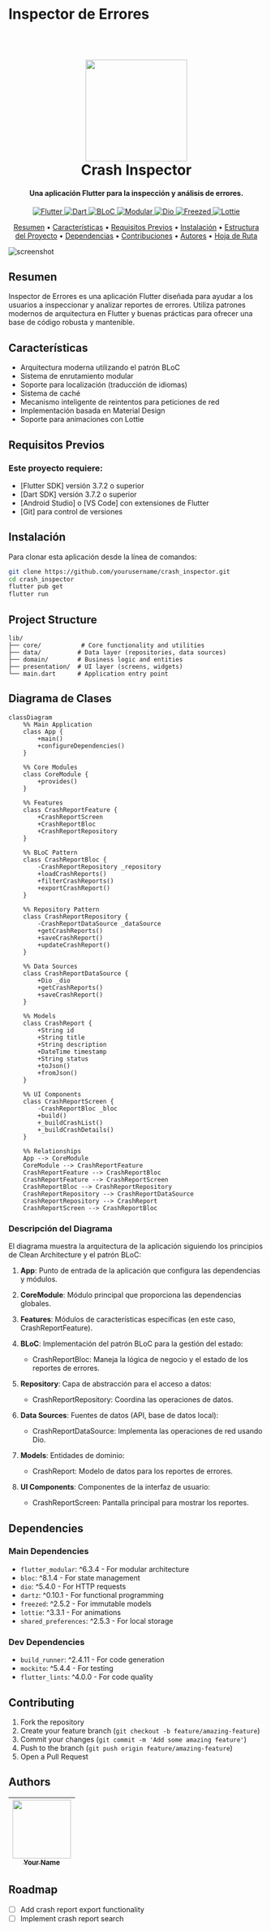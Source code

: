 # Inspector de Errores

<h1 align="center">
  <br>
  <a href="https://flutter.dev/"><img src="https://storage.googleapis.com/cms-storage-bucket/6e19fee6b47b36ca613f.png" width="200"></a>
  <br>
  Crash Inspector
  <br>
</h1>

<h4 align="center">Una aplicación Flutter para la inspección y análisis de errores.</h4>

<p align="center">
  <a href="https://flutter.dev/">
    <img src="https://img.shields.io/badge/Flutter-3.7+-blue.svg" alt="Flutter">
  </a>
  <a href="https://dart.dev/">
    <img src="https://img.shields.io/badge/Dart-3.7+-blue.svg" alt="Dart">
  </a>
  <a href="https://pub.dev/packages/bloc">
    <img src="https://img.shields.io/badge/Gestión_de_Estado-BLoC-purple.svg" alt="BLoC">
  </a>
  <a href="https://pub.dev/packages/flutter_modular">
    <img src="https://img.shields.io/badge/Arquitectura-Modular-green.svg" alt="Modular">
  </a>
  <a href="https://pub.dev/packages/dio">
    <img src="https://img.shields.io/badge/HTTP-Dio-blue.svg" alt="Dio">
  </a>
  <a href="https://pub.dev/packages/freezed">
    <img src="https://img.shields.io/badge/Generación_de_Código-Freezed-orange.svg" alt="Freezed">
  </a>
  <a href="https://pub.dev/packages/lottie">
    <img src="https://img.shields.io/badge/Animaciones-Lottie-green.svg" alt="Lottie">
  </a>
</p>


<p align="center">
  <a href="#resumen">Resumen</a> •
  <a href="#características">Características</a> •
  <a href="#requisitos-previos">Requisitos Previos</a> •
  <a href="#instalación">Instalación</a> •
  <a href="#estructura-del-proyecto">Estructura del Proyecto</a> •
  <a href="#dependencias">Dependencias</a> •
  <a href="#contribuciones">Contribuciones</a> •
  <a href="#autores">Autores</a> •
  <a href="#hoja-de-ruta">Hoja de Ruta</a>
</p>


![screenshot](demo/demo.gif)

## Resumen

Inspector de Errores es una aplicación Flutter diseñada para ayudar a los usuarios a inspeccionar y analizar reportes de errores. Utiliza patrones modernos de arquitectura en Flutter y buenas prácticas para ofrecer una base de código robusta y mantenible.

## Características

- Arquitectura moderna utilizando el patrón BLoC
- Sistema de enrutamiento modular
- Soporte para localización (traducción de idiomas)
- Sistema de caché
- Mecanismo inteligente de reintentos para peticiones de red
- Implementación basada en Material Design
- Soporte para animaciones con Lottie

## Requisitos Previos

### Este proyecto requiere:
- [Flutter SDK] versión 3.7.2 o superior
- [Dart SDK] versión 3.7.2 o superior
- [Android Studio] o [VS Code] con extensiones de Flutter
- [Git] para control de versiones

## Instalación

Para clonar esta aplicación desde la línea de comandos:

```bash
git clone https://github.com/yourusername/crash_inspector.git
cd crash_inspector
flutter pub get
flutter run

```

## Project Structure

```
lib/
├── core/           # Core functionality and utilities
├── data/          # Data layer (repositories, data sources)
├── domain/        # Business logic and entities
├── presentation/  # UI layer (screens, widgets)
└── main.dart      # Application entry point
```


## Diagrama de Clases

```mermaid
classDiagram
    %% Main Application
    class App {
        +main()
        +configureDependencies()
    }

    %% Core Modules
    class CoreModule {
        +provides()
    }

    %% Features
    class CrashReportFeature {
        +CrashReportScreen
        +CrashReportBloc
        +CrashReportRepository
    }

    %% BLoC Pattern
    class CrashReportBloc {
        -CrashReportRepository _repository
        +loadCrashReports()
        +filterCrashReports()
        +exportCrashReport()
    }

    %% Repository Pattern
    class CrashReportRepository {
        -CrashReportDataSource _dataSource
        +getCrashReports()
        +saveCrashReport()
        +updateCrashReport()
    }

    %% Data Sources
    class CrashReportDataSource {
        +Dio _dio
        +getCrashReports()
        +saveCrashReport()
    }

    %% Models
    class CrashReport {
        +String id
        +String title
        +String description
        +DateTime timestamp
        +String status
        +toJson()
        +fromJson()
    }

    %% UI Components
    class CrashReportScreen {
        -CrashReportBloc _bloc
        +build()
        +_buildCrashList()
        +_buildCrashDetails()
    }

    %% Relationships
    App --> CoreModule
    CoreModule --> CrashReportFeature
    CrashReportFeature --> CrashReportBloc
    CrashReportFeature --> CrashReportScreen
    CrashReportBloc --> CrashReportRepository
    CrashReportRepository --> CrashReportDataSource
    CrashReportRepository --> CrashReport
    CrashReportScreen --> CrashReportBloc
```

### Descripción del Diagrama

El diagrama muestra la arquitectura de la aplicación siguiendo los principios de Clean Architecture y el patrón BLoC:

1. **App**: Punto de entrada de la aplicación que configura las dependencias y módulos.

2. **CoreModule**: Módulo principal que proporciona las dependencias globales.

3. **Features**: Módulos de características específicas (en este caso, CrashReportFeature).

4. **BLoC**: Implementación del patrón BLoC para la gestión del estado:
   - CrashReportBloc: Maneja la lógica de negocio y el estado de los reportes de errores.

5. **Repository**: Capa de abstracción para el acceso a datos:
   - CrashReportRepository: Coordina las operaciones de datos.

6. **Data Sources**: Fuentes de datos (API, base de datos local):
   - CrashReportDataSource: Implementa las operaciones de red usando Dio.

7. **Models**: Entidades de dominio:
   - CrashReport: Modelo de datos para los reportes de errores.

8. **UI Components**: Componentes de la interfaz de usuario:
   - CrashReportScreen: Pantalla principal para mostrar los reportes.


## Dependencies

### Main Dependencies
- `flutter_modular`: ^6.3.4 - For modular architecture
- `bloc`: ^8.1.4 - For state management
- `dio`: ^5.4.0 - For HTTP requests
- `dartz`: ^0.10.1 - For functional programming
- `freezed`: ^2.5.2 - For immutable models
- `lottie`: ^3.3.1 - For animations
- `shared_preferences`: ^2.5.3 - For local storage

### Dev Dependencies
- `build_runner`: ^2.4.11 - For code generation
- `mockito`: ^5.4.4 - For testing
- `flutter_lints`: ^4.0.0 - For code quality

## Contributing

1. Fork the repository
2. Create your feature branch (`git checkout -b feature/amazing-feature`)
3. Commit your changes (`git commit -m 'Add some amazing feature'`)
4. Push to the branch (`git push origin feature/amazing-feature`)
5. Open a Pull Request

## Authors

| [<img src="https://github.com/wilver06w.png" width=115><br><sub>Your Name</sub>](https://github.com/wilver06w) |
|:-------------------------------------------------------------------------------------------------------------------:|

## Roadmap

- [ ] Add crash report export functionality
- [ ] Implement crash report search
